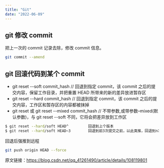 ```yaml
---
title: "Git"
date: "2022-06-09"
---
```


## git 修改 commit

把上一次的 commit 记录去除，修改 commit 信息。

```bash
git commit --amend
```

## git 回滚代码到某个 commit

- git reset --soft commit_hash // 回退到指定 commit，该 commit 之后的提交内容，保留工作目录，并把重置 HEAD 所带来的新的差异放进暂存区
- git reset --hard commit_hash // 回退到指定 commit，该 commit 之后的提交内容，工作区和暂存区的内容都被抹掉
- git reset 或 git reset --mixed commit_hash // 不带参数,或带参数–mixed(默认参数)，与 git reset --soft 不同，它将会把差异放到工作区

```bash
$ git reset --hard/soft HEAD^         回退到上个版本
$ git reset --hard/soft HEAD~3        回退到前3次提交之前，以此类推，回退到n次提交之前
```

回退后强推到远程

```bash
git push origin HEAD --force
```

原文链接：https://blog.csdn.net/qq_41261490/article/details/108119801
